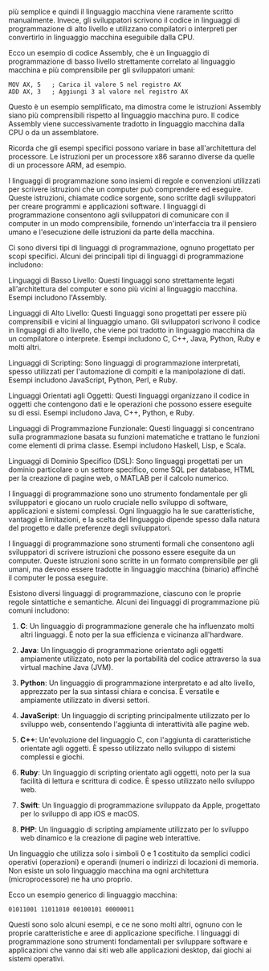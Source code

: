 più semplice e quindi il linguaggio macchina viene raramente scritto manualmente. 
Invece, gli sviluppatori scrivono il codice in linguaggi di programmazione di alto livello e utilizzano compilatori o interpreti per convertirlo in linguaggio macchina eseguibile dalla CPU.

Ecco un esempio di codice Assembly, che è un linguaggio di programmazione di basso livello strettamente correlato al linguaggio macchina e più comprensibile per gli sviluppatori umani:

```assembly
MOV AX, 5   ; Carica il valore 5 nel registro AX
ADD AX, 3   ; Aggiungi 3 al valore nel registro AX
```

Questo è un esempio semplificato, ma dimostra come le istruzioni Assembly siano più comprensibili rispetto al linguaggio macchina puro. Il codice Assembly viene successivamente tradotto in linguaggio macchina dalla CPU o da un assemblatore.

Ricorda che gli esempi specifici possono variare in base all'architettura del processore. Le istruzioni per un processore x86 saranno diverse da quelle di un processore ARM, ad esempio.

I linguaggi di programmazione sono insiemi di regole e convenzioni utilizzati per scrivere istruzioni che un computer può comprendere ed eseguire. Queste istruzioni, chiamate codice sorgente, sono scritte dagli sviluppatori per creare programmi e applicazioni software. I linguaggi di programmazione consentono agli sviluppatori di comunicare con il computer in un modo comprensibile, fornendo un'interfaccia tra il pensiero umano e l'esecuzione delle istruzioni da parte della macchina.

Ci sono diversi tipi di linguaggi di programmazione, ognuno progettato per scopi specifici. Alcuni dei principali tipi di linguaggi di programmazione includono:

Linguaggi di Basso Livello: Questi linguaggi sono strettamente legati all'architettura del computer e sono più vicini al linguaggio macchina. Esempi includono l'Assembly.

Linguaggi di Alto Livello: Questi linguaggi sono progettati per essere più comprensibili e vicini al linguaggio umano. Gli sviluppatori scrivono il codice in linguaggi di alto livello, che viene poi tradotto in linguaggio macchina da un compilatore o interprete. Esempi includono C, C++, Java, Python, Ruby e molti altri.

Linguaggi di Scripting: Sono linguaggi di programmazione interpretati, spesso utilizzati per l'automazione di compiti e la manipolazione di dati. Esempi includono JavaScript, Python, Perl, e Ruby.

Linguaggi Orientati agli Oggetti: Questi linguaggi organizzano il codice in oggetti che contengono dati e le operazioni che possono essere eseguite su di essi. Esempi includono Java, C++, Python, e Ruby.

Linguaggi di Programmazione Funzionale: Questi linguaggi si concentrano sulla programmazione basata su funzioni matematiche e trattano le funzioni come elementi di prima classe. Esempi includono Haskell, Lisp, e Scala.

Linguaggi di Dominio Specifico (DSL): Sono linguaggi progettati per un dominio particolare o un settore specifico, come SQL per database, HTML per la creazione di pagine web, o MATLAB per il calcolo numerico.

I linguaggi di programmazione sono uno strumento fondamentale per gli sviluppatori e giocano un ruolo cruciale nello sviluppo di software, applicazioni e sistemi complessi. Ogni linguaggio ha le sue caratteristiche, vantaggi e limitazioni, e la scelta del linguaggio dipende spesso dalla natura del progetto e dalle preferenze degli sviluppatori.

I linguaggi di programmazione sono strumenti formali che consentono agli sviluppatori di scrivere istruzioni che possono essere eseguite da un computer. Queste istruzioni sono scritte in un formato comprensibile per gli umani, ma devono essere tradotte in linguaggio macchina (binario) affinché il computer le possa eseguire.

Esistono diversi linguaggi di programmazione, ciascuno con le proprie regole sintattiche e semantiche. Alcuni dei linguaggi di programmazione più comuni includono:

1. **C**: Un linguaggio di programmazione generale che ha influenzato molti altri linguaggi. È noto per la sua efficienza e vicinanza all'hardware.

2. **Java**: Un linguaggio di programmazione orientato agli oggetti ampiamente utilizzato, noto per la portabilità del codice attraverso la sua virtual machine Java (JVM).

3. **Python**: Un linguaggio di programmazione interpretato e ad alto livello, apprezzato per la sua sintassi chiara e concisa. È versatile e ampiamente utilizzato in diversi settori.

4. **JavaScript**: Un linguaggio di scripting principalmente utilizzato per lo sviluppo web, consentendo l'aggiunta di interattività alle pagine web.

5. **C++**: Un'evoluzione del linguaggio C, con l'aggiunta di caratteristiche orientate agli oggetti. È spesso utilizzato nello sviluppo di sistemi complessi e giochi.

6. **Ruby**: Un linguaggio di scripting orientato agli oggetti, noto per la sua facilità di lettura e scrittura di codice. È spesso utilizzato nello sviluppo web.

7. **Swift**: Un linguaggio di programmazione sviluppato da Apple, progettato per lo sviluppo di app iOS e macOS.

8. **PHP**: Un linguaggio di scripting ampiamente utilizzato per lo sviluppo web dinamico e la creazione di pagine web interattive.




Un linguaggio che utilizza solo i simboli 0 e 1 costituito da semplici codici operativi (operazioni) e operandi (numeri o indirizzi di locazioni di memoria.
Non esiste un solo linguaggio macchina ma ogni architettura (microprocessore) ne ha uno proprio.


Ecco un esempio generico di linguaggio macchina:

```
01011001 11011010 00100101 00000011
```


Questi sono solo alcuni esempi, e ce ne sono molti altri, ognuno con le proprie caratteristiche e aree di applicazione specifiche. I linguaggi di programmazione sono strumenti fondamentali per sviluppare software e applicazioni che vanno dai siti web alle applicazioni desktop, dai giochi ai sistemi operativi.
